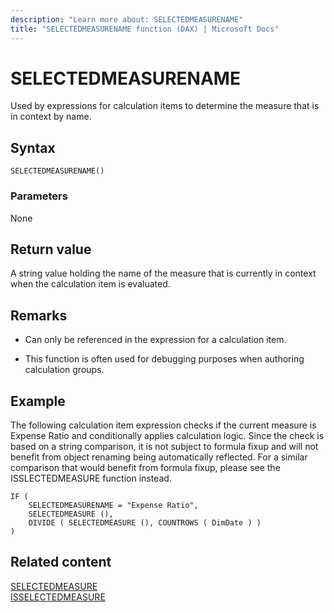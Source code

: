 ```yaml
---
description: "Learn more about: SELECTEDMEASURENAME"
title: "SELECTEDMEASURENAME function (DAX) | Microsoft Docs"
---
```

# SELECTEDMEASURENAME

Used by expressions for calculation items to determine the measure that is in context by name.
  
## Syntax  
  
```dax
SELECTEDMEASURENAME()
```
  
### Parameters  
  
None  
  
## Return value  

A string value holding the name of the measure that is currently in context when the calculation item is evaluated. 

## Remarks

- Can only be referenced in the expression for a calculation item.

- This function is often used for debugging purposes when authoring calculation groups.

## Example  

The following calculation item expression checks if the current measure is Expense Ratio and conditionally applies calculation logic. Since the check is based on a string comparison, it is not subject to formula fixup and will not benefit from object renaming being automatically reflected. For a similar comparison that would benefit from formula fixup, please see the ISSLECTEDMEASURE function instead. 
  
```dax
IF (
    SELECTEDMEASURENAME = "Expense Ratio",
    SELECTEDMEASURE (),
    DIVIDE ( SELECTEDMEASURE (), COUNTROWS ( DimDate ) )
)
```
  
## Related content

[SELECTEDMEASURE](selectedmeasure-function-dax.md)  
[ISSELECTEDMEASURE](isselectedmeasure-function-dax.md)   
